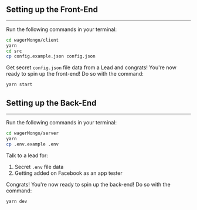 ## Setting up the Front-End

---

Run the following commands in your terminal:

```bash
cd wagerMongo/client
yarn
cd src
cp config.example.json config.json
```

Get secret `config.json` file data from a Lead and congrats! You're now ready to spin up the front-end! Do so with the command:

```bash
yarn start
```

## Setting up the Back-End

---

Run the following commands in your terminal:

```bash
cd wagerMongo/server
yarn
cp .env.example .env
```

Talk to a lead for:

1. Secret `.env` file data
1. Getting added on Facebook as an app tester

Congrats! You're now ready to spin up the back-end! Do so with the command:

```bash
yarn dev
```